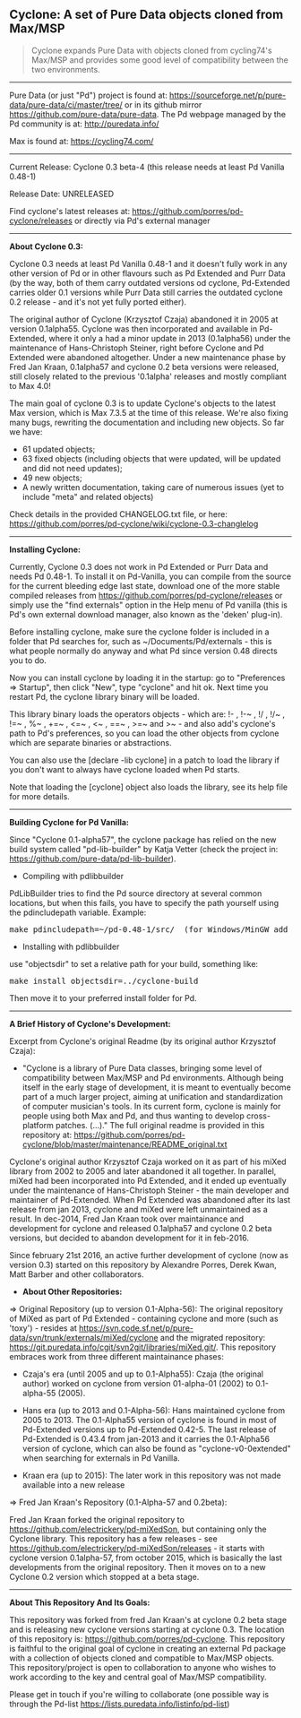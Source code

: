 

Cyclone: A set of Pure Data objects cloned from Max/MSP 
-------

> Cyclone expands Pure Data with objects cloned from cycling74's Max/MSP and provides some good level of compatibility between the two environments. 

-------

Pure Data (or just "Pd") project is found at: https://sourceforge.net/p/pure-data/pure-data/ci/master/tree/
or in its github mirror https://github.com/pure-data/pure-data. The Pd webpage managed by the Pd community is at: http://puredata.info/

Max is found at: https://cycling74.com/

-------

Current Release: Cyclone 0.3 beta-4 (this release needs at least Pd Vanilla 0.48-1)

Release Date: UNRELEASED

Find cyclone's latest releases at: https://github.com/porres/pd-cyclone/releases or directly via Pd's external manager 

-------
<strong>About Cyclone 0.3:</strong>

Cyclone 0.3 needs at least Pd Vanilla 0.48-1 and it doesn't fully work in any other version of Pd or in other flavours such as Pd Extended and Purr Data (by the way, both of them carry outdated versions od cyclone, Pd-Extended carries older 0.1 versions while Purr Data still carries the outdated cyclone 0.2 release - and it's not yet fully ported either).

The original author of Cyclone (Krzysztof Czaja) abandoned it in 2005 at version 0.1alpha55. Cyclone was then incorporated and available in Pd-Extended, where it only a had a minor update in 2013 (0.1alpha56) under the maintenance of Hans-Christoph Steiner, right before Cyclone and Pd Extended were abandoned altogether. Under a new maintenance phase by Fred Jan Kraan, 0.1alpha57 and cyclone 0.2 beta versions were released, still closely related to the previous '0.1alpha' releases and mostly compliant to Max 4.0!

The main goal of cyclone 0.3 is to update Cyclone's objects to the latest Max version, which is Max 7.3.5 at the time of this release. We're also fixing many bugs, rewriting the documentation and including new objects. So far we have:

- 61 updated objects;
- 63 fixed objects (including objects that were updated, will be updated and did not need updates);
- 49 new objects;
- A newly written documentation, taking care of numerous issues (yet to include "meta" and related objects)

Check details in the provided CHANGELOG.txt file, or here: https://github.com/porres/pd-cyclone/wiki/cyclone-0.3-changlelog

-------

<strong>Installing Cyclone:</strong>

Currently, Cyclone 0.3 does not work in Pd Extended or Purr Data and needs Pd 0.48-1. To install it on Pd-Vanilla, you can compile from the source for the current bleeding edge last state, download one of the more stable compiled releases from https://github.com/porres/pd-cyclone/releases or simply use the "find externals" option in the Help menu of Pd vanilla (this is Pd's own external download manager, also known as the 'deken' plug-in).

Before installing cyclone, make sure the cyclone folder is included in a folder that Pd searches for, such as ~/Documents/Pd/externals - this is what people normally do anyway and what Pd since version 0.48 directs you to do.

Now you can install cyclone by loading it in the startup: go to "Preferences => Startup", then click "New", type "cyclone" and hit ok. Next time you restart Pd, the cyclone library binary will be loaded.

This library binary loads the operators objects - which are: !- , !-~ , !/ , !/~ , !=~ , %~ , +=~ , <=~ , <~ , ==~ , >=~ and >~ - and also add's cyclone's path to Pd's preferences, so you can load the other objects from cyclone which are separate binaries or abstractions. 

You can also use the [declare -lib cyclone] in a patch to load the library if you don't want to always have cyclone loaded when Pd starts.

Note that loading the [cyclone] object also loads the library, see its help file for more details.

-------

<strong>Building Cyclone for Pd Vanilla:</strong>

Since "Cyclone 0.1-alpha57", the cyclone package has relied on the new build system called "pd-lib-builder" by Katja Vetter (check the project in: <https://github.com/pure-data/pd-lib-builder>). 

* Compiling with pdlibbuilder

PdLibBuilder tries to find the Pd source directory at several common locations, but when this fails, you have to specify the path yourself using the pdincludepath variable. Example:

<pre>make pdincludepath=~/pd-0.48-1/src/  (for Windows/MinGW add 'pdbinpath=~/pd-0.48-1/bin/)</pre>

* Installing with pdlibbuilder

use "objectsdir" to set a relative path for your build, something like:

<pre>make install objectsdir=../cyclone-build</pre>

Then move it to your preferred install folder for Pd.

-------

<strong>A Brief History of Cyclone's Development:</strong>

Excerpt from Cyclone's original Readme (by its original author Krzysztof Czaja):

* "Cyclone is a library of Pure Data classes, bringing some level of compatibility between Max/MSP and Pd environments. Although being itself in the early stage of development, it is meant to eventually become part of a much larger project, aiming at unification and standardization of computer musician's tools. In its current form, cyclone is mainly for people using both Max and Pd, and thus wanting to develop cross-platform patches. (...)." The full original readme is provided in this repository at: <https://github.com/porres/pd-cyclone/blob/master/maintenance/README_original.txt>

Cyclone's original author Krzysztof Czaja worked on it as part of his miXed library from 2002 to 2005 and later abandoned it all together. In parallel, miXed had been incorporated into Pd Extended, and it ended up eventually under the maintenance of Hans-Christoph Steiner - the main developer and maintainer of Pd-Extended. When Pd Extended was abandoned after its last release from jan 2013, cyclone and miXed were left unmaintained as a result. In dec-2014, Fred Jan Kraan took over maintainance and development for cyclone and released 0.1alpha57 and cyclone 0.2 beta versions, but decided to abandon development for it in feb-2016.

Since february 21st 2016, an active further development of cyclone (now as version 0.3) started on this repository by Alexandre Porres, Derek Kwan, Matt Barber and other collaborators.

* <strong>About Other Repositories:</strong>

=> Original Repository (up to version 0.1-Alpha-56):
The original repository of MiXed as part of Pd Extended - containing cyclone and more (such as 'toxy') - resides at <https://svn.code.sf.net/p/pure-data/svn/trunk/externals/miXed/cyclone> and the migrated repository: <https://git.puredata.info/cgit/svn2git/libraries/miXed.git/>. This repository embraces work from three different maintainance phases: 

- Czaja's era (until 2005 and up to 0.1-Alpha55): Czaja (the original author) worked on cyclone from version 01-alpha-01 (2002) to 0.1-alpha-55 (2005). 

- Hans era (up to 2013 and 0.1-Alpha-56): Hans maintained cyclone from 2005 to 2013. The 0.1-Alpha55 version of cyclone is found in most of Pd-Extended versions up to Pd-Extended 0.42-5. The last release of Pd-Extended is 0.43.4 from jan-2013 and it carries the 0.1-Alpha56 version of cyclone, which can also be found as "cyclone-v0-0extended" when searching for externals in Pd Vanilla.

- Kraan era (up to 2015): The later work in this repository was not made available into a new release

=> Fred Jan Kraan's Repository (0.1-Alpha-57 and 0.2beta):

Fred Jan Kraan forked the original repository to <https://github.com/electrickery/pd-miXedSon>, but containing only the Cyclone library. This repository has a few releases - see https://github.com/electrickery/pd-miXedSon/releases - it starts with cyclone version 0.1alpha-57, from october 2015, which is basically the last developments from the original repository. Then it moves on to a new Cyclone 0.2 version which stopped at a beta stage.

-------

<strong>About This Repository And Its Goals:</strong>

This repository was forked from fred Jan Kraan's at cyclone 0.2 beta stage and is releasing new cyclone versions starting at cyclone 0.3. The location of this repository is: https://github.com/porres/pd-cyclone. This repository is faithful to the original goal of cyclone in creating an external Pd package with a collection of objects cloned and compatible to Max/MSP objects. This repository/project is open to collaboration to anyone who wishes to work according to the key and central goal of Max/MSP compatibility. 

Please get in touch if you're willing to collaborate (one possible way is through the Pd-list https://lists.puredata.info/listinfo/pd-list)

